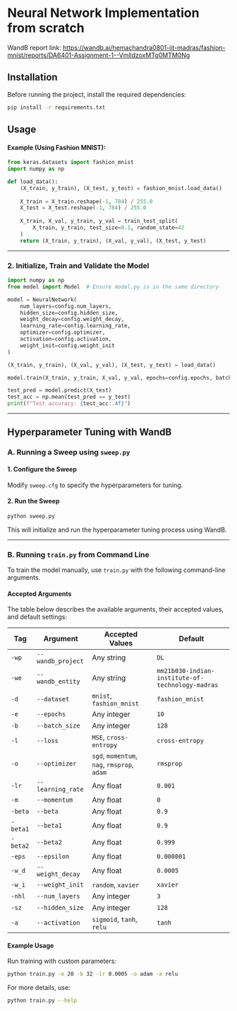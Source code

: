 # Neural Network Implementation from scratch

WandB report link: https://wandb.ai/hemachandra0801-iit-madras/fashion-mnist/reports/DA6401-Assignment-1--VmlldzoxMTg0MTM0Ng

## Installation

Before running the project, install the required dependencies:

```bash
pip install -r requirements.txt
```

## Usage

#### Example (Using Fashion MNIST):

```python
from keras.datasets import fashion_mnist
import numpy as np

def load_data():
    (X_train, y_train), (X_test, y_test) = fashion_mnist.load_data()
    
    X_train = X_train.reshape(-1, 784) / 255.0
    X_test = X_test.reshape(-1, 784) / 255.0
    
    X_train, X_val, y_train, y_val = train_test_split(
        X_train, y_train, test_size=0.1, random_state=42
    )
    return (X_train, y_train), (X_val, y_val), (X_test, y_test)
```

---

### 2. Initialize, Train and Validate the Model

```python
import numpy as np
from model import Model  # Ensure model.py is in the same directory

model = NeuralNetwork(
    num_layers=config.num_layers,
    hidden_size=config.hidden_size,
    weight_decay=config.weight_decay,
    learning_rate=config.learning_rate,
    optimizer=config.optimizer,
    activation=config.activation,
    weight_init=config.weight_init
)

(X_train, y_train), (X_val, y_val), (X_test, y_test) = load_data()

model.train(X_train, y_train, X_val, y_val, epochs=config.epochs, batch_size=config.batch_size)

test_pred = model.predict(X_test)
test_acc = np.mean(test_pred == y_test)
print(f"Test accuracy: {test_acc:.4f}")
```

---

## Hyperparameter Tuning with WandB

### A. Running a Sweep using `sweep.py`

#### 1. Configure the Sweep
Modify `sweep.cfg` to specify the hyperparameters for tuning.

#### 2. Run the Sweep
```bash
python sweep.py
```
This will initialize and run the hyperparameter tuning process using WandB.

---

### B. Running `train.py` from Command Line

To train the model manually, use `train.py` with the following command-line arguments.

#### Accepted Arguments
The table below describes the available arguments, their accepted values, and default settings:

| Tag | Argument | Accepted Values | Default |
|------|----------|----------------|---------|
| `-wp` | `--wandb_project` | Any string | `DL` |
| `-we` | `--wandb_entity` | Any string | `mm21b030-indian-institute-of-technology-madras` |
| `-d` | `--dataset` | `mnist`, `fashion_mnist` | `fashion_mnist` |
| `-e` | `--epochs` | Any integer | `10` |
| `-b` | `--batch_size` | Any integer | `128` |
| `-l` | `--loss` | `MSE`, `cross-entropy` | `cross-entropy` |
| `-o` | `--optimizer` | `sgd`, `momentum`, `nag`, `rmsprop`, `adam` | `rmsprop` |
| `-lr` | `--learning_rate` | Any float | `0.001` |
| `-m` | `--momentum` | Any float | `0` |
| `-beta` | `--beta` | Any float | `0.9` |
| `-beta1` | `--beta1` | Any float | `0.9` |
| `-beta2` | `--beta2` | Any float | `0.999` |
| `-eps` | `--epsilon` | Any float | `0.000001` |
| `-w_d` | `--weight_decay` | Any float | `0.0005` |
| `-w_i` | `--weight_init` | `random`, `xavier` | `xavier` |
| `-nhl` | `--num_layers` | Any integer | `3` |
| `-sz` | `--hidden_size` | Any integer | `128` |
| `-a` | `--activation` | `sigmoid`, `tanh`, `relu` | `tanh` |

#### Example Usage
Run training with custom parameters:
```bash
python train.py -e 20 -b 32 -lr 0.0005 -o adam -a relu
```

For more details, use:
```bash
python train.py --help
```